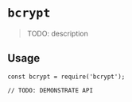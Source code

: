 # `bcrypt`

> TODO: description

## Usage

```
const bcrypt = require('bcrypt');

// TODO: DEMONSTRATE API
```
